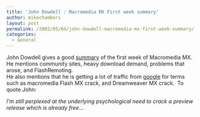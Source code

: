 ```yaml
---
title: 'John Dowdell : Macromedia MX First week summary'
author: mikechambers
layout: post
permalink: /2002/05/04/john-dowdell-macromedia-mx-first-week-summary/
categories:
  - General
---
```



John Dowdell gives a good [summary][1] of the first week of Macromedia MX. He mentions community sites, heavy download demand, problems that arose, and FlashRemoting.  
He also mentions that he is getting a lot of traffic from [google][2] for terms such as macromedia Flash MX crack, and Dreamweaver MX crack.&nbsp; To quote John:  
<!--StartFragment -->

*I&#8217;m still perplexed at the underlying psychological need to crack a preview release which is already free*...

 [1]: http://jdmx.blogspot.com/2002_04_28_jdmx_archive.html#76144416
 [2]: http://www.google.com